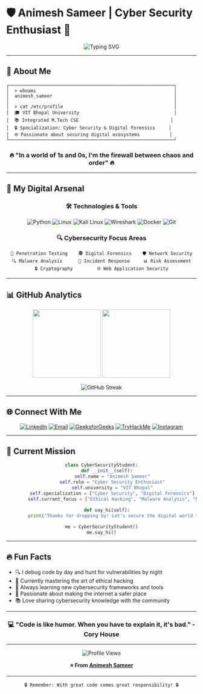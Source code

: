 # 🛡️ Animesh Sameer | Cyber Security Enthusiast 🔐

<div align="center">
  
![Typing SVG](https://readme-typing-svg.herokuapp.com?font=Fira+Code&weight=600&size=28&duration=4000&pause=1000&color=00F7FF&center=true&vCenter=true&width=600&lines=Welcome+to+my+Digital+Fortress;Cyber+Security+%7C+Digital+Forensics;Securing+the+Digital+World;Code+%7C+Investigate+%7C+Protect)

</div>

---

## 🎯 About Me

```ascii
┌─────────────────────────────────────────────────────────────┐
│  > whoami                                                   │
│  animesh_sameer                                             │
│                                                             │
│  > cat /etc/profile                                         │
│  🎓 VIT Bhopal University                                   │
│  📚 Integrated M.Tech CSE                                  │
│  🔒 Specialization: Cyber Security & Digital Forensics     │
│  🌐 Passionate about securing digital ecosystems           │
└─────────────────────────────────────────────────────────────┘
```

<div align="center">

### 🔥 "In a world of 1s and 0s, I'm the firewall between chaos and order" 🔥

</div>

---

## 🚀 My Digital Arsenal

<div align="center">

### 🛠️ Technologies & Tools

![Python](https://img.shields.io/badge/Python-3776AB?style=for-the-badge&logo=python&logoColor=white)
![Linux](https://img.shields.io/badge/Linux-FCC624?style=for-the-badge&logo=linux&logoColor=black)
![Kali Linux](https://img.shields.io/badge/Kali%20Linux-557C94?style=for-the-badge&logo=kalilinux&logoColor=white)
![Wireshark](https://img.shields.io/badge/Wireshark-1679A7?style=for-the-badge&logo=wireshark&logoColor=white)
![Docker](https://img.shields.io/badge/Docker-2496ED?style=for-the-badge&logo=docker&logoColor=white)
![Git](https://img.shields.io/badge/Git-F05032?style=for-the-badge&logo=git&logoColor=white)

### 🔍 Cybersecurity Focus Areas

```
🔐 Penetration Testing    🕵️ Digital Forensics    🛡️ Network Security
🔍 Malware Analysis      🚨 Incident Response     📊 Risk Assessment
🔒 Cryptography         🌐 Web Application Security
```

</div>

---

## 📊 GitHub Analytics

<div align="center">

<img height="180em" src="https://github-readme-stats.vercel.app/api?username=YourGitHubUsername&show_icons=true&theme=tokyonight&include_all_commits=true&count_private=true"/>
<img height="180em" src="https://github-readme-stats.vercel.app/api/top-langs/?username=YourGitHubUsername&layout=compact&langs_count=7&theme=tokyonight"/>

</div>

<div align="center">

![GitHub Streak](https://github-readme-streak-stats.herokuapp.com/?user=YourGitHubUsername&theme=tokyonight)

</div>

---

## 🌐 Connect With Me

<div align="center">

[![LinkedIn](https://img.shields.io/badge/LinkedIn-0077B5?style=for-the-badge&logo=linkedin&logoColor=white)](https://www.linkedin.com/in/animeshsameer)
[![Email](https://img.shields.io/badge/Email-D14836?style=for-the-badge&logo=gmail&logoColor=white)](mailto:animeshsameer06@gmail.com)
[![GeeksforGeeks](https://img.shields.io/badge/GeeksforGeeks-0F9D58?style=for-the-badge&logo=geeksforgeeks&logoColor=white)](https://www.geeksforgeeks.org/user/animeshsas5mw/)
[![TryHackMe](https://img.shields.io/badge/TryHackMe-212C42?style=for-the-badge&logo=tryhackme&logoColor=white)](https://tryhackme.com/p/animeshsameer2022)
[![Instagram](https://img.shields.io/badge/Instagram-E4405F?style=for-the-badge&logo=instagram&logoColor=white)](https://www.instagram.com/animeshhhhhhhh_)

</div>

---

## 🎯 Current Mission

<div align="center">

```python
class CyberSecurityStudent:
    def __init__(self):
        self.name = "Animesh Sameer"
        self.role = "Cyber Security Enthusiast"
        self.university = "VIT Bhopal"
        self.specialization = ["Cyber Security", "Digital Forensics"]
        self.current_focus = ["Ethical Hacking", "Malware Analysis", "Network Security"]
        
    def say_hi(self):
        print("Thanks for dropping by! Let's secure the digital world together! 🔐")

me = CyberSecurityStudent()
me.say_hi()
```

</div>

---

## 🔥 Fun Facts

- 🔍 I debug code by day and hunt for vulnerabilities by night
- 🎯 Currently mastering the art of ethical hacking
- 🚀 Always learning new cybersecurity frameworks and tools
- 🔐 Passionate about making the internet a safer place
- 📚 Love sharing cybersecurity knowledge with the community

---

<div align="center">

### 💻 "Code is like humor. When you have to explain it, it's bad." - Cory House

---

![Profile Views](https://komarev.com/ghpvc/?username=YourGitHubUsername&color=brightgreen&style=for-the-badge)

**⭐ From [Animesh Sameer](https://github.com/YourGitHubUsername)**

</div>

---

<div align="center">

```
🔒 Remember: With great code comes great responsibility! 🔒
```

</div>
